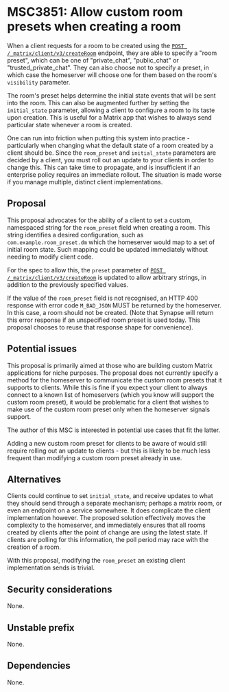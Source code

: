 # MSC3851: Allow custom room presets when creating a room

When a client requests for a room to be created using the [`POST
/_matrix/client/v3/createRoom`](https://spec.matrix.org/v1.3/client-server-api/#post_matrixclientv3createroom)
endpoint, they are able to specify a "room preset", which can be one of
"private_chat", "public_chat" or "trusted_private_chat". They can also choose
not to specify a preset, in which case the homeserver will choose one for them
based on the room's `visibility` parameter.

The room's preset helps determine the initial state events that will be sent
into the room. This can also be augmented further by setting the
`initial_state` parameter, allowing a client to configure a room to its taste
upon creation. This is useful for a Matrix app that wishes to always send
particular state whenever a room is created.

One can run into friction when putting this system into practice - particularly
when changing what the default state of a room created by a client should be.
Since the `room_preset` and `initial_state` parameters are decided by a client,
you must roll out an update to your clients in order to change this. This can
take time to propagate, and is insufficient if an enterprise policy requires an
immediate rollout. The situation is made worse if you manage multiple, distinct
client implementations.


## Proposal

This proposal advocates for the ability of a client to set a custom, namespaced
string for the `room_preset` field when creating a room. This string identifies
a desired configuration, such as `com.example.room_preset.dm` which the
homeserver would map to a set of initial room state. Such mapping could be
updated immediately without needing to modify client code.

For the spec to allow this, the `preset` parameter of [`POST
/_matrix/client/v3/createRoom`](https://spec.matrix.org/v1.3/client-server-api/#post_matrixclientv3createroom)
is updated to allow arbitrary strings, in addition to the previously specified
values.

If the value of the `room_preset` field is not recognised, an HTTP 400 response
with error code `M_BAD_JSON` MUST be returned by the homeserver. In this case,
a room should not be created. (Note that Synapse will return this error
response if an unspecified room preset is used today. This proposal chooses to
reuse that response shape for convenience).


## Potential issues

This proposal is primarily aimed at those who are building custom Matrix
applications for niche purposes. The proposal does not currently specify a
method for the homeserver to communicate the custom room presets that it
supports to clients. While this is fine if you expect your client to always
connect to a known list of homeservers (which you know will support the custom
room preset), it would be problematic for a client that wishes to make use of
the custom room preset only when the homeserver signals support.

The author of this MSC is interested in potential use cases that fit the
latter.

Adding a new custom room preset for clients to be aware of would still require
rolling out an update to clients - but this is likely to be much less frequent
than modifying a custom room preset already in use.


## Alternatives

Clients could continue to set `initial_state`, and receive updates to what they
should send through a separate mechanism; perhaps a matrix room, or even an
endpoint on a service somewhere. It does complicate the client implementation
however. The proposed solution effectively moves the complexity to the
homeserver, and immediately ensures that all rooms created by clients after the
point of change are using the latest state. If clients are polling for this
information, the poll period may race with the creation of a room.

With this proposal, modifying the `room_preset` an existing client
implementation sends is trivial.


## Security considerations

None.

## Unstable prefix

None.

## Dependencies

None.
